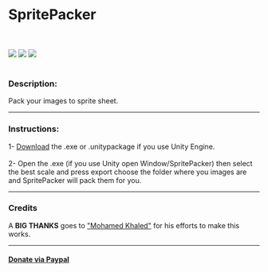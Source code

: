 <h1>SpritePacker</h1>
<br/><br/>
<a href="https://github.com/HerpProject/SpritePacker/releases/latest"><img src="https://img.shields.io/github/release/HerpProject/SpritePacker.svg?style=flat-square"></a>
<a href="https://github.com/HerpProject/SpritePacker/issues/new"><img src="https://img.shields.io/github/issues/HerpProject/SpritePacker.svg?style=flat-square"></a>
<a href="https://github.com/HerpProject/SpritePacker/graphs/traffic"><img src="https://img.shields.io/github/downloads/HerpProject/SpritePacker/total.svg?style=flat-square"></a>
<br/><br/>
<h3>Description:</h3>
Pack your images to sprite sheet.
<hr>
<h3>Instructions:</h3>
1- <a href="https://github.com/HerpProject/SpritePacker/releases/latest">Download</a> the .exe or .unitypackage if you use Unity Engine.
<br/><br/>
2- Open the .exe (if you use Unity open Window/SpritePacker) then select the best scale and press export choose the folder where you images are and SpritePacker will pack them for you.
<hr>
<h3>Credits</h3>
A <strong>BIG THANKS</strong> goes to <a href="https://www.facebook.com/semsem707">"Mohamed Khaled"</a> for his efforts to make this works.
<hr>
<h4><a href="https://paypal.me/ker0olos">Donate via Paypal</a></h4>
